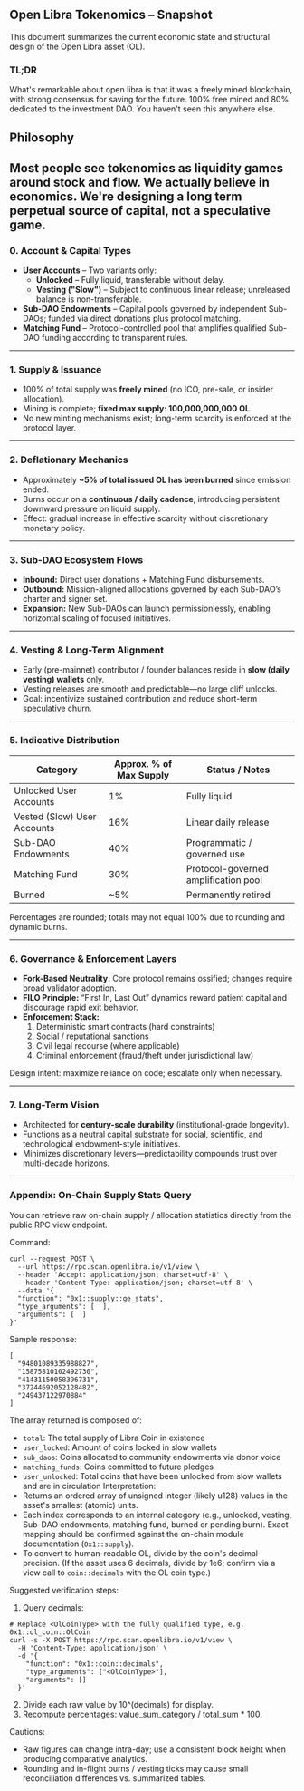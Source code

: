 ## Open Libra Tokenomics – Snapshot

This document summarizes the current economic state and structural design of the Open Libra asset (OL).

### TL;DR
What's remarkable about open libra is that it was a freely mined blockchain, with strong consensus for saving for the future. 100% free mined and 80% dedicated to the investment DAO. You haven't seen this anywhere else.

## Philosophy
Most people see tokenomics as liquidity games around stock and flow. We actually believe in economics. We're designing a long term perpetual source of capital, not a speculative game.
---
### 0. Account & Capital Types
* **User Accounts** – Two variants only:
  * **Unlocked** – Fully liquid, transferable without delay.
  * **Vesting ("Slow")** – Subject to continuous linear release; unreleased balance is non-transferable.
* **Sub-DAO Endowments** – Capital pools governed by independent Sub-DAOs; funded via direct donations plus protocol matching.
* **Matching Fund** – Protocol-controlled pool that amplifies qualified Sub-DAO funding according to transparent rules.

---
### 1. Supply & Issuance
* 100% of total supply was **freely mined** (no ICO, pre-sale, or insider allocation).
* Mining is complete; **fixed max supply: 100,000,000,000 OL**.
* No new minting mechanisms exist; long-term scarcity is enforced at the protocol layer.

---
### 2. Deflationary Mechanics
* Approximately **~5% of total issued OL has been burned** since emission ended.
* Burns occur on a **continuous / daily cadence**, introducing persistent downward pressure on liquid supply.
* Effect: gradual increase in effective scarcity without discretionary monetary policy.

---
### 3. Sub-DAO Ecosystem Flows
* **Inbound:** Direct user donations + Matching Fund disbursements.
* **Outbound:** Mission-aligned allocations governed by each Sub-DAO’s charter and signer set.
* **Expansion:** New Sub-DAOs can launch permissionlessly, enabling horizontal scaling of focused initiatives.

---
### 4. Vesting & Long-Term Alignment
* Early (pre-mainnet) contributor / founder balances reside in **slow (daily vesting) wallets** only.
* Vesting releases are smooth and predictable—no large cliff unlocks.
* Goal: incentivize sustained contribution and reduce short-term speculative churn.

---
### 5. Indicative Distribution
| Category | Approx. % of Max Supply | Status / Notes |
|----------|-------------------------|----------------|
| Unlocked User Accounts | 1% | Fully liquid |
| Vested (Slow) User Accounts | 16% | Linear daily release |
| Sub-DAO Endowments | 40% | Programmatic / governed use |
| Matching Fund | 30% | Protocol-governed amplification pool |
| Burned | ~5% | Permanently retired |

Percentages are rounded; totals may not equal 100% due to rounding and dynamic burns.

---
### 6. Governance & Enforcement Layers
* **Fork-Based Neutrality:** Core protocol remains ossified; changes require broad validator adoption.
* **FILO Principle:** “First In, Last Out” dynamics reward patient capital and discourage rapid exit behavior.
* **Enforcement Stack:**
  1. Deterministic smart contracts (hard constraints)
  2. Social / reputational sanctions
  3. Civil legal recourse (where applicable)
  4. Criminal enforcement (fraud/theft under jurisdictional law)

Design intent: maximize reliance on code; escalate only when necessary.

---
### 7. Long-Term Vision
* Architected for **century-scale durability** (institutional-grade longevity).
* Functions as a neutral capital substrate for social, scientific, and technological endowment-style initiatives.
* Minimizes discretionary levers—predictability compounds trust over multi-decade horizons.

---
### Appendix: On-Chain Supply Stats Query
You can retrieve raw on-chain supply / allocation statistics directly from the public RPC view endpoint.

Command:
```
curl --request POST \
  --url https://rpc.scan.openlibra.io/v1/view \
  --header 'Accept: application/json; charset=utf-8' \
  --header 'Content-Type: application/json; charset=utf-8' \
  --data '{
  "function": "0x1::supply::ge_stats",
  "type_arguments": [  ],
  "arguments": [  ]
}'
```
Sample response:
```
[
  "94801089335988827",
  "15875810102492730",
  "41431150058396731",
  "37244692052128482",
  "249437122970884"
]
```
The array returned is composed of:

  * `total`: The total supply of Libra Coin in existence
  * `user_locked`: Amount of coins locked in slow wallets
  * `sub_daos`: Coins allocated to community endowments via donor voice
  * `matching_funds`: Coins committed to future pledges
  * `user_unlocked`: Total coins that have been unlocked from slow wallets and are in circulation
Interpretation:
* Returns an ordered array of unsigned integer (likely u128) values in the asset's smallest (atomic) units.
* Each index corresponds to an internal category (e.g., unlocked, vesting, Sub-DAO endowments, matching fund, burned or pending burn). Exact mapping should be confirmed against the on-chain module documentation (`0x1::supply`).
* To convert to human-readable OL, divide by the coin's decimal precision. (If the asset uses 6 decimals, divide by 1e6; confirm via a view call to `coin::decimals` with the OL coin type.)

Suggested verification steps:
1. Query decimals:
```
# Replace <OlCoinType> with the fully qualified type, e.g. 0x1::ol_coin::OlCoin
curl -s -X POST https://rpc.scan.openlibra.io/v1/view \
  -H 'Content-Type: application/json' \
  -d '{
    "function": "0x1::coin::decimals",
    "type_arguments": ["<OlCoinType>"],
    "arguments": []
  }'
```
2. Divide each raw value by 10^(decimals) for display.
3. Recompute percentages: value_sum_category / total_sum * 100.

Cautions:
* Raw figures can change intra-day; use a consistent block height when producing comparative analytics.
* Rounding and in-flight burns / vesting ticks may cause small reconciliation differences vs. summarized tables.
